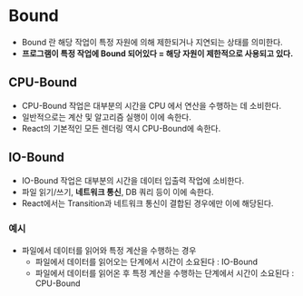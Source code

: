 # Bound

- Bound 란 해당 작업이 특정 자원에 의해 제한되거나 지연되는 상태를 의미한다.
- **프로그램이 특정 작업에 Bound 되어있다 = 해당 자원이 제한적으로 사용되고 있다.**

## CPU-Bound

- CPU-Bound 작업은 대부분의 시간을 CPU 에서 연산을 수행하는 데 소비한다.
- 일반적으로는 계산 및 알고리즘 실행이 이에 속한다.
- React의 기본적인 모든 렌더링 역시 CPU-Bound에 속한다.

## IO-Bound

- IO-Bound 작업은 대부분의 시간을 데이터 입출력 작업에 소비한다.
- 파일 읽기/쓰기, **네트워크 통신**, DB 쿼리 등이 이에 속한다.
- React에서는 Transition과 네트워크 통신이 결합된 경우에만 이에 해당된다.

### 예시

- 파일에서 데이터를 읽어와 특정 계산을 수행하는 경우
  - 파일에서 데이터를 읽어오는 단계에서 시간이 소요된다 : IO-Bound
  - 파일에서 데이터를 읽어온 후 특정 계산을 수행하는 단계에서 시간이 소요된다 : CPU-Bound
